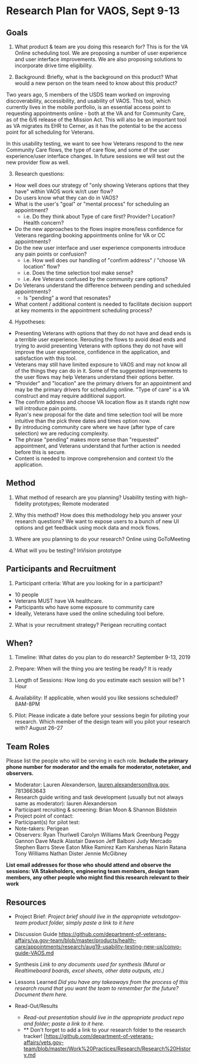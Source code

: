 # Research Plan for VAOS, Sept 9-13

## Goals

1. What product & team are you doing this research for? 
This is for the VA Online scheduling tool. We are proposing a number of user experience and user interface improvements. We are also proposing solutions to incorporate drive time eligibility. 

2. Background: Briefly, what is the background on this product? What would a new person on the team need to know about this product? 

Two years ago, 5 members of the USDS team worked on improving discoverability, accessibility, and usability of VAOS. This tool, which currently lives in the mobile portfolio, is an essential access point to requesting appointments online - both at the VA and for Community Care, as of the 6/6 release of the Mission Act. This will also be an important tool as VA migrates its EHR to Cerner, as it has the potential to be the access point for all scheduling for Veterans. 

In this usability testing, we want to see how Veterans respond to the new Community Care flows, the type of care flow, and some of the user experience/user interface changes. In future sessions we will test out the new provider flow as well. 

3. Research questions:  

- How well does our strategy of "only showing Veterans options that they have" within VAOS work w/r/t user flow? 
- Do users know what they can do in VAOS? 
- What is the user's "goal" or "mental process" for scheduling an appointment? 
  - i.e. Do they think about Type of care first? Provider? Location? Health concern?
- Do the new approaches to the flows inspire more/less confidence for Veterans regarding booking appointments online for VA or CC appointments? 
- Do the new user interface and user experience components introduce any pain points or confusion? 
  - i.e. How well does our handling of "confirm address" / "choose VA location" flow? 
  - i.e. Does the time selection tool make sense? 
  - i.e. Are Veterans confused by the community care options? 
- Do Veterans understand the difference between pending and scheduled appointments? 
  - Is "pending" a word that resonates? 
- What  content / additional content is needed to facilitate decision support at key moments in the appointment scheduling process? 

4. Hypotheses: 
-  Presenting Veterans with options that they do not have and dead ends is a terrible user experience. Rerouting the flows to avoid dead ends and trying to avoid presenting Veterans with options they do not have will improve the user experience, confidence in the application, and satisfaction with this tool. 
- Veterans may still have limited exposure to VAOS and may not know all of the things they can do in it. Some of the suggested improvements to the user flows may help Veterans understand their options better.
- "Provider" and "location" are the primary drivers for an appointment and may be the primary drivers for scheduling online. "Type of care" is a VA construct and may require additional support. 
- The confirm address and choose VA location flow as it stands right now will introduce pain points. 
- Ryan's new proposal for the date and time selection tool will be more intuitive than the pick three dates and times option now. 
- By introducing community care where we have (after type of care selection) we are reducing complexity.
- The phrase "pending" makes more sense than "requested" appointment, and Veterans understand that further action is needed before this is secure. 
- Content is needed to improve comprehension and context t/o the application. 



## Method

1. What method of research are you planning? 
Usability testing with high-fidelity prototypes; Remote moderated

2. Why this method? How does this methodology help you answer your research questions? 
We want to expose users to a bunch of new UI options and get feedback using mock data and mock flows. 

3. Where are you planning to do your research? 
Online using GoToMeeting

4. What will you be testing?
InVision prototype

## Participants and Recruitment

1. Participant criteria: What are you looking for in a participant?
- 10 people 
- Veterans MUST have VA healthcare.
- Participants who have some exposure to community care
- Ideally, Veterans have used the online scheduling tool before. 

2. What is your recruitment strategy? 
Perigean recruiting contact

## When? 

1. Timeline: What dates do you plan to do research? 
September 9-13, 2019

2. Prepare: When will the thing you are testing be ready? 
It is ready 

3. Length of Sessions: How long do you estimate each session will be? 
1 Hour

4. Availability: If applicable, when would you like sessions scheduled?
8AM-8PM



5. Pilot: Please indicate a date before your sessions begin for piloting your research. Which member of the design team will you pilot your research with? 
August 26–27


## Team Roles

Please list the people who will be serving in each role. **Include the primary phone number for moderator and the emails for moderator, notetaker, and observers.** 

- Moderator: Lauren Alexanderson, lauren.alexanderson@va.gov, 7813663643
- Research guide writing and task development (usually but not always same as moderator): lauren Alexanderson
- Participant recruiting & screening: Brian Moon & Shannon Bildstein
- Project point of contact: 
- Participant(s) for pilot test:
- Note-takers:
Perigean
- Observers:
Ryan Thurlwell
Carolyn Williams
Mark Greenburg
Peggy Gannon
Dave Mazik
Alastair Dawson
Jeff Balboni
Judy Mercado
Stephen Barrs
Steve Eaton
Mike Ramirez
Kam Karshenas
Narin Ratana 
Tony Williams
Nathan Dister 
Jennie McGibney 

**List email addresses for those who should attend and observe the sessions: VA Stakeholders, engineering team members, design team members, any other people who might find this research relevant to their work**

## Resources

- Project Brief: 
  *Project brief should live in the appropriate vetsdotgov-team product folder, simply paste a link to it here*
- Discussion Guide
https://github.com/department-of-veterans-affairs/va.gov-team/blob/master/products/health-care/appointments/research/aug19-usability-testing-new-ux/convo-guide-VAOS.md

- Synthesis
  *Link to any documents used for synthesis (Mural or Realtimeboard boards, excel sheets, other data outputs, etc.)* 
- Lessons Learned
  *Did you have any takeaways from the process of this research round that you want the team to remember for the future? Document them here.* 
- Read-Out/Results
  - *Read-out presentation should live in the appropriate product repo and folder; paste a link to it here.* 
  - ** Don't forget to add a link to your research folder to the research tracker! [https://github.com/department-of-veterans-affairs/vets.gov-team/blob/master/Work%20Practices/Research/Research%20History.md
